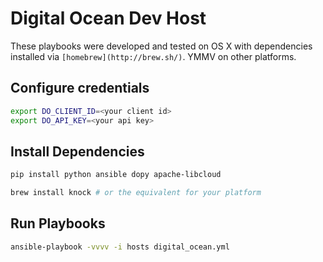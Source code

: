 # Digital Ocean Dev Host

These playbooks were developed and tested on OS X with dependencies
installed via `[homebrew](http://brew.sh/)`.  YMMV on other platforms.

## Configure credentials

``` bash
export DO_CLIENT_ID=<your client id>
export DO_API_KEY=<your api key>
```

## Install Dependencies

``` bash
pip install python ansible dopy apache-libcloud
```

``` bash
brew install knock # or the equivalent for your platform
```

## Run Playbooks

``` bash
ansible-playbook -vvvv -i hosts digital_ocean.yml
```

